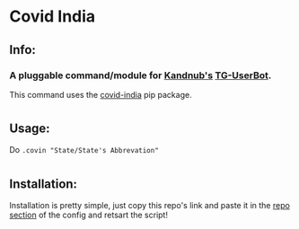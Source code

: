 # Covid India 
## Info:
### A pluggable command/module for [Kandnub's][kan] [TG-UserBot][userbot].
This command uses the [covid-india][covid] pip package.
#
## Usage:
Do ```.covin "State/State's Abbrevation"```
#
## Installation:
Installation is pretty simple, just copy this repo's link and paste it in the [repo section][repo] of the config and 
retsart the script!

[//]: # (Comment)
  [kan]: <https://www.github.com/kandnub>
  [userbot]: <https://github.com/kandnub/TG-UserBot>
  [covid]: <https://pypi.org/project/covid-india/>
  [repo]: <https://github.com/kandnub/TG-UserBot/blob/19f4d2eadd3f81222740f6663133a58d12be7928/sample_config.ini#L36>
